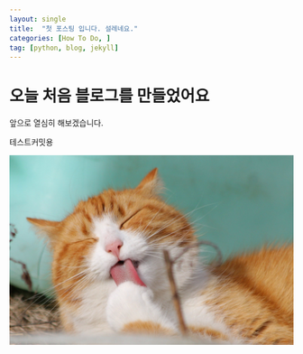 ```yaml
---
layout: single
title:  "첫 포스팅 입니다. 설레네요."
categories: [How To Do, ]
tag: [python, blog, jekyll]
---
```


# 오늘 처음 블로그를 만들었어요

앞으로 열심히 해보겠습니다.

테스트커밋용

![cat](../images/2022-07-27-first/cat.jpg)
